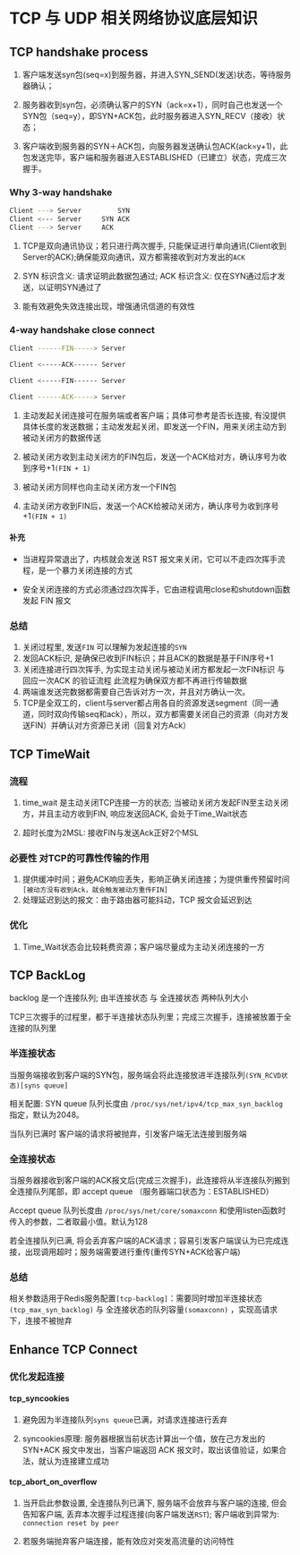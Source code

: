 # TCP 与 UDP 相关网络协议底层知识

## TCP handshake process

1. 客户端发送syn包(seq=x)到服务器，并进入SYN_SEND(发送)状态，等待服务器确认；

2. 服务器收到syn包，必须确认客户的SYN（ack=x+1），同时自己也发送一个SYN包（seq=y），即SYN+ACK包，此时服务器进入SYN_RECV（接收）状态；

3. 客户端收到服务器的SYN＋ACK包，向服务器发送确认包ACK(ack=y+1)，此包发送完毕，客户端和服务器进入ESTABLISHED（已建立）状态，完成三次握手。

### Why 3-way handshake

```sh
Client ---> Server         SYN
Client <--- Server     SYN ACK 
Client ---> Server     ACK
```

1. TCP是双向通讯协议；若只进行两次握手, 只能保证进行单向通讯(Client收到Server的ACK);确保能双向通讯，双方都需接收到对方发出的`ACK`

2.  SYN 标识含义: 请求证明此数据包通过; ACK 标识含义: 仅在SYN通过后才发送，以证明SYN通过了

3. 能有效避免失效连接出现，增强通讯信道的有效性

### 4-way handshake close connect

```sh
Client ------FIN-----> Server

Client <-----ACK------ Server

Client <-----FIN------ Server

Client ------ACK-----> Server
```

1. 主动发起关闭连接可在服务端或者客户端；具体可参考是否长连接, 有没提供具体长度的发送数据；主动发发起关闭，即发送一个FIN，用来关闭主动方到被动关闭方的数据传送

2. 被动关闭方收到主动关闭方的FIN包后，发送一个ACK给对方，确认序号为收到序号+1`(FIN + 1)`

3. 被动关闭方同样也向主动关闭方发一个FIN包

4. 主动关闭方收到FIN后，发送一个ACK给被动关闭方，确认序号为收到序号+1`(FIN + 1)`

#### 补充

- 当进程异常退出了，内核就会发送 RST 报文来关闭，它可以不走四次挥手流程，是一个暴力关闭连接的方式

- 安全关闭连接的方式必须通过四次挥手，它由进程调用close和shutdown函数发起 FIN 报文

### 总结

1. 关闭过程里, 发送`FIN` 可以理解为发起连接的`SYN`
2. 发回ACK标识, 是确保已收到FIN标识；并且ACK的数据是基于FIN序号+1
3. 关闭连接进行四次挥手, 为实现主动关闭与被动关闭方都发起一次FIN标识 与 回应一次ACK 的验证流程 此流程为确保双方都不再进行传输数据
4. 两端谁发送完数据都需要自己告诉对方一次，并且对方确认一次。
5. TCP是全双工的，client与server都占用各自的资源发送segment（同一通道，同时双向传输seq和ack），所以，双方都需要关闭自己的资源（向对方发送FIN）并确认对方资源已关闭（回复对方Ack）

## TCP TimeWait

### 流程

1. time_wait 是主动关闭TCP连接一方的状态; 当被动关闭方发起FIN至主动关闭方，并且主动方收到FIN, 响应发送回ACK, 会处于Time_Wait状态

2. 超时长度为2MSL: 接收FIN与发送Ack正好2个MSL

### 必要性 对TCP的可靠性传输的作用

1. 提供缓冲时间；避免ACK响应丢失，影响正确关闭连接；为提供重传预留时间`[被动方没有收到Ack，就会触发被动方重传FIN]`
2. 处理延迟到达的报文：由于路由器可能抖动，TCP 报文会延迟到达

### 优化

1. Time_Wait状态会比较耗费资源；客户端尽量成为主动关闭连接的一方

## TCP BackLog

backlog 是一个连接队列; 由半连接状态 与 全连接状态 两种队列大小

TCP三次握手的过程里，都于半连接状态队列里；完成三次握手，连接被放置于全连接的队列里

### 半连接状态

当服务端接收到客户端的SYN包，服务端会将此连接放进半连接队列`(SYN_RCVD状态)[syns queue]`

相关配置: SYN queue 队列长度由 `/proc/sys/net/ipv4/tcp_max_syn_backlog` 指定，默认为2048。

当队列已满时 客户端的请求将被抛弃，引发客户端无法连接到服务端

### 全连接状态

当服务器接收到客户端的ACK报文后(完成三次握手)，此连接将从半连接队列搬到全连接队列尾部，即 accept queue （服务器端口状态为：ESTABLISHED）

Accept queue 队列长度由 `/proc/sys/net/core/somaxconn` 和使用listen函数时传入的参数，二者取最小值。默认为128

若全连接队列已满, 将会丢弃客户端的ACK请求；容易引发客户端误认为已完成连接，出现调用超时；服务端需要进行重传(重传SYN+ACK给客户端)

### 总结

相关参数适用于Redis服务配置`[tcp-backlog]`：需要同时增加半连接状态`(tcp_max_syn_backlog)` 与 全连接状态的队列容量`(somaxconn)` ，实现高请求下，连接不被抛弃

## Enhance TCP Connect

### 优化发起连接

#### tcp_syncookies

1. 避免因为半连接队列`syns queue`已满，对请求连接进行丢弃

2. syncookies原理: 服务器根据当前状态计算出一个值，放在己方发出的 SYN+ACK 报文中发出，当客户端返回 ACK 报文时，取出该值验证，如果合法，就认为连接建立成功

#### tcp_abort_on_overflow

1. 当开启此参数设置, 全连接队列已满下, 服务端不会放弃与客户端的连接, 但会告知客户端, 丢弃本次握手过程连接(向客户端发送`RST`); 客户端收到异常为: `connection reset by peer`

2. 若服务端抛弃客户端连接，能有效应对突发高流量的访问特性


